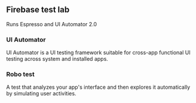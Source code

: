 ## Firebase test lab
Runs Espresso and UI Automator 2.0

### UI Automator
UI Automator is a UI testing framework suitable for cross-app functional UI testing across system and installed apps.


### Robo test
A test that analyzes your app's interface and then explores it automatically by simulating user activities.

